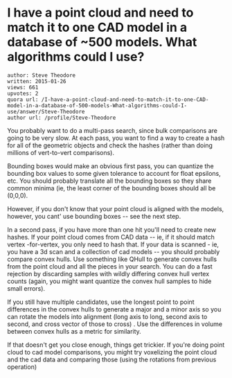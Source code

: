 # I have a point cloud and need to match it to one CAD model in a database of ~500 models. What algorithms could I use?

	author: Steve Theodore
	written: 2015-01-26
	views: 661
	upvotes: 2
	quora url: /I-have-a-point-cloud-and-need-to-match-it-to-one-CAD-model-in-a-database-of-500-models-What-algorithms-could-I-use/answer/Steve-Theodore
	author url: /profile/Steve-Theodore


You probably want to do a multi-pass search, since bulk comparisons are going to be very slow. At each pass, you want to find a way to create a hash for all of the geometric objects and check the hashes (rather than doing millions of vert-to-vert comparisons). 

Bounding boxes would make an obvious first pass, you can quantize the bounding box values to some given tolerance to account for float epsilons, etc. You should probably translate all the bounding boxes so they share common minima (ie, the least corner of the bounding boxes should all be (0,0,0). 

However, if you don't know that your point cloud is aligned with the models, however, you cant' use bounding boxes -- see the next step.

In a second pass, if you have more than one hit you'll need to create new hashes. If your point cloud comes from CAD data -- ie, if it should match vertex -for-vertex, you only need to hash that. If your data is scanned - ie, you have a 3d scan and a collection of cad models -- you should probably compare convex hulls. Use something like QHull to generate convex hulls from the point cloud and all the pieces in your search. You can do a fast rejection by discarding samples with wildly differing convex hull vertex counts (again, you might want quantize the convex hull samples to hide small errors).

If you still have multiple candidates, use the longest point to point differences in the convex hulls to generate a major and a minor axis so you can rotate the models into alignment (long axis to long, second axis to second, and cross vector of those to cross) . Use the differences in volume between convex hulls as a metric for similarity. 

If that doesn't get you close enough, things get trickier. If you're doing point cloud to cad model comparisons, you might try voxelizing the point cloud and the cad data and comparing those (using the rotations from previous operation)

